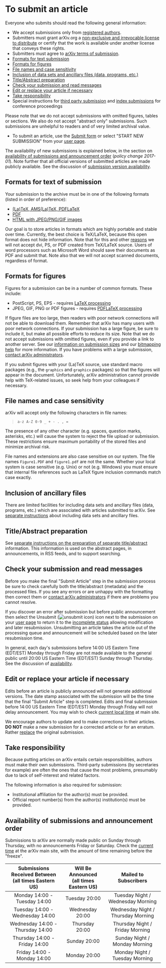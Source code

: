 To submit an article
====================

<span id="guidelines"></span> Everyone who submits should read the
following general information:

-   We accept submissions only from [registered authors](registerhelp).
-   Submitters must grant arXiv.org a [non-exclusive and irrevocable
    license to distribute](license) or certify that the work is
    available under another license that conveys these rights.
-   Submitters must agree to [arXiv terms of
    submission](terms_of_submission).
-   [Formats for text submission](#text)
-   [Formats for figures](#figures)
-   [File names and case sensitivity](#files)
-   [Inclusion of data sets and ancillary files (data, programs,
    etc.)](#datasets)
-   [Title/Abstract preparation](prep)
-   [Check your submission and read messages](#read)
-   [Edit or replace your article if necessary](#replace)
-   [Take responsibility](#responsibility)
-   Special instructions for [third party
    submission](third_party_submission) and [index
    submissions](submit_index) for conference proceedings

Please note that we do not accept submissions with omitted figures,
tables or sections. We also do not accept "abstract only" submissions.
Such submissions are unhelpful to readers and of very limited archival
value.

-   To submit an article, use the [Submit form](http://arxiv.org/submit)
    or select "START NEW SUBMISSION" from your [user
    page](http://arxiv.org/user).

The availability of new submissions is explained below, in the section
on [availability of submissions and announcement order](#availability)
(*policy change 2017-01*). Note further that all official versions of
submitted articles are made publicly available. See the discussion of
[submission version availability](versions).

<span id="text"></span>

Formats for text of submission
------------------------------

Your submission to the archive must be in one of the following formats
(listed in order of preference):

-   [(La)TeX, AMS(La)TeX, PDFLaTeX](submit_tex)
-   [PDF](submit_pdf)
-   [HTML with JPEG/PNG/GIF images](submit_html)

Our goal is to store articles in formats which are highly portable and
stable over time. Currently, the best choice is TeX/LaTeX, because this
open format does not hide information. Note that for this and other
[reasons](/help/faq/whytex) we will not accept dvi, PS, or PDF created
from TeX/LaTeX source. Users of word processors such as Microsoft Word
should save their documents as PDF and submit that. Note also that we
will not accept scanned documents, regardless of format.

<span id="figures"></span>

Formats for figures
-------------------

Figures for a submission can be in a number of common formats. These
include:

-   PostScript, PS, EPS - requires [LaTeX processing](submit_tex#latex)
-   JPEG, GIF, PNG or PDF figures - requires [PDFLaTeX processing](submit_tex#pdflatex) 

If figure files are too large, then readers with poor network
connections will not be able to download them. Remember that arXiv has
many users with poor network connections. If your submission has a large figure, be sure to
include it, but make all possible efforts to reduce its size. Note that
we do not accept submissions with omitted figures, even if you provide a
link to another server. See our [information on submission sizes](sizes)
and our [bitmapping help](bitmap) for more information. If you have
problems with a large submission, [contact arXiv
administrators](/help/contact).

If you submit figures with your (La)TeX source, use standard macro
packages (e.g., the `graphics` and `graphicx` packages) so that the
figures will appear in the document. Unfortunately, arXiv administration
cannot provide help with TeX-related issues, so seek help from your
colleagues if necessary.

<span id="files"></span>

File names and case sensitivity
-------------------------------

arXiv will accept only the following characters in file names:

> `a-z A-Z 0-9 _ + - . , = `

The presence of any other character (e.g. spaces, question marks,
asterisks, etc.) will cause the system to reject the file upload or
submission. These restrictions ensure maximum portability of the stored
files and minimize archival risk.

File names and extensions are also case sensitive on our system. The
file names `Figure1.PDF` and `figure1.pdf` are not the same. Whether
your local system is case sensitive (e.g. Unix) or not (e.g. Windows)
you must ensure that internal file references such as LaTeX figure
inclusion commands match case exactly.

<span id="datasets"></span>

Inclusion of ancillary files
------------------------------------------

There are limited facilities for including data sets and ancillary files
(data, programs, etc.) which are associated with articles submitted to
arXiv. See [separate instructions](ancillary_files) about including data sets
and ancillary files.

<span id="prep"></span>

Title/Abstract preparation
--------------------------

See [separate instructions on the preparation of separate
title/abstract](prep) information. This information is used on the
abstract pages, in announcements, in RSS feeds, and to support
searching.

<span id="read"></span>

Check your submission and read messages
---------------------------------------

Before you make the final "Submit Article" step in the submission
process be sure to check carefully both the title/abstract (metadata)
and the processed files. If you see any errors or are unhappy with the
formatting then correct them or [contact arXiv
administrators](/help/contact) if there are problems you cannot resolve.

If you discover an error after submission but before public announcement
then select the Unsubmit (![unsubmit icon](/images/unsubmit.png)) icon
next to the submission on your [user page](http://arxiv.org/user) to
return it to the [incomplete status](submit_status#incomplete) allowing
modification and later resubmission. Unsubmitting an article takes the
article out of the processing queue and announcement will be scheduled
based on the later resubmission time.

In general, each day's submissions before 14:00 US Eastern Time
(EDT/EST) Monday through Friday are not made available to the general
public until 20:00 US Eastern Time (EDT/EST) Sunday through Thursday.
See the discussion of [availability](#availability).

<span id="replace"></span>

Edit or replace your article if necessary
-----------------------------------------

Edits before an article is publicly announced will not generate
additional versions. The date stamp associated with the submission will
be the time that the final "Submit Article" step is completed. Edits and
final submission before 14:00 US Eastern Time (EDT/EST) Monday through
Friday will not delay announcement. You may wish to check [current local
time](http://arXiv.org/localtime) at main site.

We encourage authors to update and to make corrections in their
articles. **DO NOT** make a new submission for a corrected article or
for an erratum. Rather [replace](replace) the original submission.

<span id="responsibility"></span>

Take responsibility
-------------------

Because putting articles on arXiv entails certain responsibilities,
authors must make their own submissions. Third-party submissions (by
secretaries for example) are often the ones that cause the most
problems, presumably due to lack of self-interest and related factors.

The following information is also required for submission:

-   Institutional affiliation for the author(s) must be provided.
-   Official report number(s) from the author(s) institution(s) must be
    provided.

<span id="availability"></span>

Availability of submissions and announcement order
--------------------------------------------------

Submissions to arXiv are normally made public on Sunday through
Thursday, with no announcements Friday or Saturday. Check the [current
time](https://arxiv.org/localtime) at the arXiv main site, with the
amount of time remaining before the "freeze".



| Submissions Received Between<br />(all times Eastern US) | Will Be Announced<br />(all times Eastern US) | Mailed to Subscribers |
|:---:|:---:|:---:|
| Monday 14:00 - Tuesday 14:00 | Tuesday 20:00 | Tuesday Night / Wednesday Morning |
| Tuesday 14:00 - Wednesday 14:00 | Wednesday 20:00 | Wednesday Night / Thursday Morning | 
| Wednesday 14:00 - Thursday 14:00 | Thursday 20:00 | Thursday Night / Friday Morning |
| Thursday 14:00 - Friday 14:00 | Sunday 20:00 | Sunday Night / Monday Morning |
| Friday 14:00 - Monday 14:00 | Monday 20:00 | Monday Night / Tuesday Morning |

